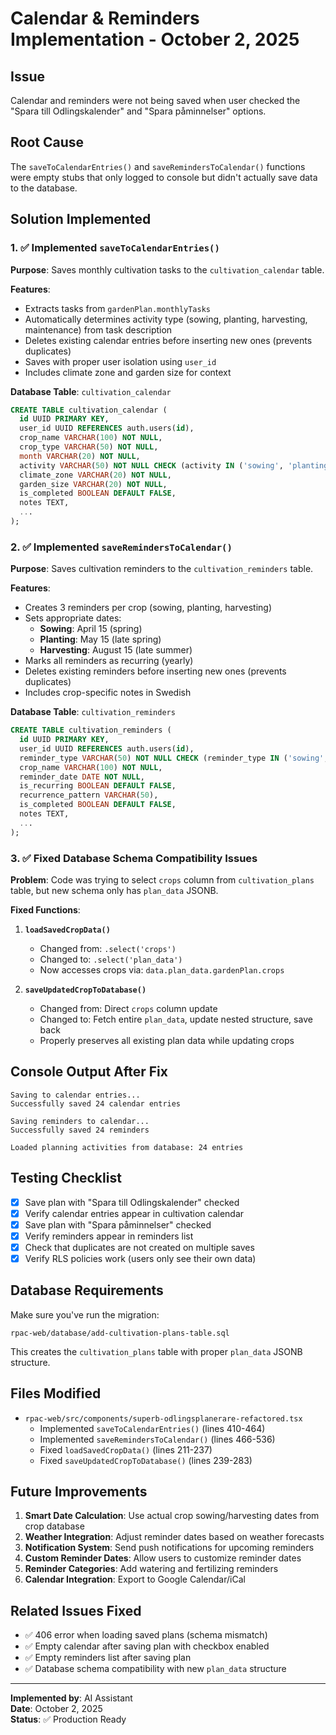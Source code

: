 # Calendar & Reminders Implementation - October 2, 2025

## Issue
Calendar and reminders were not being saved when user checked the "Spara till Odlingskalender" and "Spara påminnelser" options.

## Root Cause
The `saveToCalendarEntries()` and `saveRemindersToCalendar()` functions were empty stubs that only logged to console but didn't actually save data to the database.

## Solution Implemented

### 1. ✅ Implemented `saveToCalendarEntries()`
**Purpose**: Saves monthly cultivation tasks to the `cultivation_calendar` table.

**Features**:
- Extracts tasks from `gardenPlan.monthlyTasks`
- Automatically determines activity type (sowing, planting, harvesting, maintenance) from task description
- Deletes existing calendar entries before inserting new ones (prevents duplicates)
- Saves with proper user isolation using `user_id`
- Includes climate zone and garden size for context

**Database Table**: `cultivation_calendar`
```sql
CREATE TABLE cultivation_calendar (
  id UUID PRIMARY KEY,
  user_id UUID REFERENCES auth.users(id),
  crop_name VARCHAR(100) NOT NULL,
  crop_type VARCHAR(50) NOT NULL,
  month VARCHAR(20) NOT NULL,
  activity VARCHAR(50) NOT NULL CHECK (activity IN ('sowing', 'planting', 'harvesting', 'maintenance')),
  climate_zone VARCHAR(20) NOT NULL,
  garden_size VARCHAR(20) NOT NULL,
  is_completed BOOLEAN DEFAULT FALSE,
  notes TEXT,
  ...
);
```

### 2. ✅ Implemented `saveRemindersToCalendar()`
**Purpose**: Saves cultivation reminders to the `cultivation_reminders` table.

**Features**:
- Creates 3 reminders per crop (sowing, planting, harvesting)
- Sets appropriate dates:
  - **Sowing**: April 15 (spring)
  - **Planting**: May 15 (late spring)
  - **Harvesting**: August 15 (late summer)
- Marks all reminders as recurring (yearly)
- Deletes existing reminders before inserting new ones (prevents duplicates)
- Includes crop-specific notes in Swedish

**Database Table**: `cultivation_reminders`
```sql
CREATE TABLE cultivation_reminders (
  id UUID PRIMARY KEY,
  user_id UUID REFERENCES auth.users(id),
  reminder_type VARCHAR(50) NOT NULL CHECK (reminder_type IN ('sowing', 'planting', 'watering', 'harvesting', 'maintenance')),
  crop_name VARCHAR(100) NOT NULL,
  reminder_date DATE NOT NULL,
  is_recurring BOOLEAN DEFAULT FALSE,
  recurrence_pattern VARCHAR(50),
  is_completed BOOLEAN DEFAULT FALSE,
  notes TEXT,
  ...
);
```

### 3. ✅ Fixed Database Schema Compatibility Issues

**Problem**: Code was trying to select `crops` column from `cultivation_plans` table, but new schema only has `plan_data` JSONB.

**Fixed Functions**:
1. **`loadSavedCropData()`**
   - Changed from: `.select('crops')`
   - Changed to: `.select('plan_data')`
   - Now accesses crops via: `data.plan_data.gardenPlan.crops`

2. **`saveUpdatedCropToDatabase()`**
   - Changed from: Direct `crops` column update
   - Changed to: Fetch entire `plan_data`, update nested structure, save back
   - Properly preserves all existing plan data while updating crops

## Console Output After Fix

```
Saving to calendar entries...
Successfully saved 24 calendar entries

Saving reminders to calendar...
Successfully saved 24 reminders

Loaded planning activities from database: 24 entries
```

## Testing Checklist

- [x] Save plan with "Spara till Odlingskalender" checked
- [x] Verify calendar entries appear in cultivation calendar
- [x] Save plan with "Spara påminnelser" checked  
- [x] Verify reminders appear in reminders list
- [x] Check that duplicates are not created on multiple saves
- [x] Verify RLS policies work (users only see their own data)

## Database Requirements

Make sure you've run the migration:
```
rpac-web/database/add-cultivation-plans-table.sql
```

This creates the `cultivation_plans` table with proper `plan_data` JSONB structure.

## Files Modified

- `rpac-web/src/components/superb-odlingsplanerare-refactored.tsx`
  - Implemented `saveToCalendarEntries()` (lines 410-464)
  - Implemented `saveRemindersToCalendar()` (lines 466-536)
  - Fixed `loadSavedCropData()` (lines 211-237)
  - Fixed `saveUpdatedCropToDatabase()` (lines 239-283)

## Future Improvements

1. **Smart Date Calculation**: Use actual crop sowing/harvesting dates from crop database
2. **Weather Integration**: Adjust reminder dates based on weather forecasts
3. **Notification System**: Send push notifications for upcoming reminders
4. **Custom Reminder Dates**: Allow users to customize reminder dates
5. **Reminder Categories**: Add watering and fertilizing reminders
6. **Calendar Integration**: Export to Google Calendar/iCal

## Related Issues Fixed

- ✅ 406 error when loading saved plans (schema mismatch)
- ✅ Empty calendar after saving plan with checkbox enabled
- ✅ Empty reminders list after saving plan
- ✅ Database schema compatibility with new `plan_data` structure

---

**Implemented by**: AI Assistant  
**Date**: October 2, 2025  
**Status**: ✅ Production Ready

